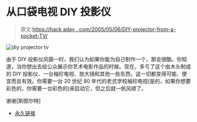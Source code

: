 # 从口袋电视 DIY 投影仪

> 原文:[https://hack aday . com/2005/05/06/DIY-projector-from-a-pocket-TV/](https://hackaday.com/2005/05/06/diy-projector-from-a-pocket-tv/)

![diy projector tv](../Images/ef605faae2b3bf2d1dacc5b3f42c4867.png)

由于 DIY 投影仪风靡一时，我们认为如果你能为自己制作一个，那会很酷。你知道，当你想出去给公众展示你艺术电影作品的时候。现在，多亏了这个由木头制成的 DIY 投影仪、一台袖珍电视、放大镜和其他一些东西，这一切都变得可能、便宜而且有效。你需要一台 20 世纪 80 年代的老式学校袖珍电视(是的，如果你想要彩色的，你需要一台彩色的)来启动它，但之后就一帆风顺了。

谢谢[斯图尔特]

*   [永久链接](http://www.thepooch.com/projector.html)